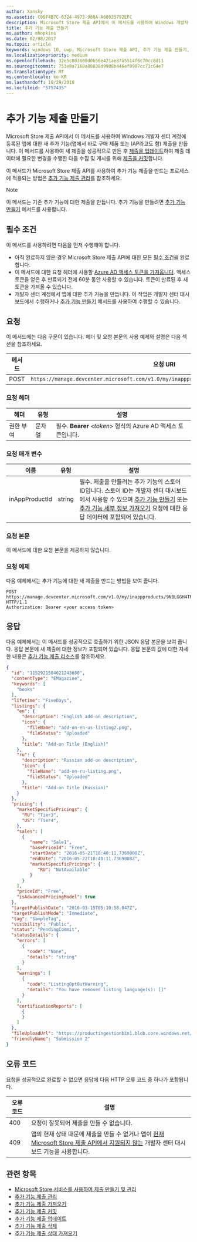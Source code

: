 ```yaml
---
author: Xansky
ms.assetid: C09F4B7C-6324-4973-980A-A60035792EFC
description: Microsoft Store 제출 API에서 이 메서드를 사용하여 Windows 개발자 센터 계정에 등록된 앱에 대한 새 추가 기능 제출을 만듭니다.
title: 추가 기능 제출 만들기
ms.author: mhopkins
ms.date: 02/08/2017
ms.topic: article
keywords: windows 10, uwp, Microsoft Store 제출 API, 추가 기능 제출 만들기, 앱에서 바로 구매 제품, IAP
ms.localizationpriority: medium
ms.openlocfilehash: 32e5c803600d0b56e421ae87a5514f6c70cc8d11
ms.sourcegitcommit: 753e0a7160a88830d9908b446ef0907cc71c64e7
ms.translationtype: MT
ms.contentlocale: ko-KR
ms.lasthandoff: 10/29/2018
ms.locfileid: "5757435"
---
```

# <a name="create-an-add-on-submission"></a>추가 기능 제출 만들기


Microsoft Store 제출 API에서 이 메서드를 사용하여 Windows 개발자 센터 계정에 등록된 앱에 대한 새 추가 기능(앱에서 바로 구매 제품 또는 IAP라고도 함) 제출을 만듭니다. 이 메서드를 사용하여 새 제출을 성공적으로 만든 후 [제출을 업데이트](update-an-add-on-submission.md)하여 제출 데이터에 필요한 변경을 수행한 다음 수집 및 게시를 위해 [제출을 커밋](commit-an-add-on-submission.md)합니다.

이 메서드가 Microsoft Store 제출 API를 사용하여 추가 기능 제출을 만드는 프로세스에 적용되는 방법은 [추가 기능 제출 관리](manage-add-on-submissions.md)를 참조하세요.

> [!NOTE]
> 이 메서드는 기존 추가 기능에 대한 제출을 만듭니다. 추가 기능을 만들려면 [추가 기능 만들기](create-an-add-on.md) 메서드를 사용합니다.

## <a name="prerequisites"></a>필수 조건

이 메서드를 사용하려면 다음을 먼저 수행해야 합니다.

* 아직 완료하지 않은 경우 Microsoft Store 제출 API에 대한 모든 [필수 조건](create-and-manage-submissions-using-windows-store-services.md#prerequisites)을 완료합니다.
* 이 메서드에 대한 요청 헤더에 사용할 [Azure AD 액세스 토큰을 가져옵니다](create-and-manage-submissions-using-windows-store-services.md#obtain-an-azure-ad-access-token). 액세스 토큰을 얻은 후 만료되기 전에 60분 동안 사용할 수 있습니다. 토큰이 만료된 후 새 토큰을 가져올 수 있습니다.
* 개발자 센터 계정에서 앱에 대한 추가 기능을 만듭니다. 이 작업은 개발자 센터 대시보드에서 수행하거나 [추가 기능 만들기](create-an-add-on.md) 메서드를 사용하여 수행할 수 있습니다.

## <a name="request"></a>요청

이 메서드에는 다음 구문이 있습니다. 헤더 및 요청 본문의 사용 예제와 설명은 다음 섹션을 참조하세요.

| 메서드 | 요청 URI                                                      |
|--------|------------------------------------------------------------------|
| POST    | ```https://manage.devcenter.microsoft.com/v1.0/my/inappproducts/{inAppProductId}/submissions``` |


### <a name="request-header"></a>요청 헤더

| 헤더        | 유형   | 설명                                                                 |
|---------------|--------|-----------------------------------------------------------------------------|
| 권한 부여 | 문자열 | 필수. **Bearer** &lt;*token*&gt; 형식의 Azure AD 액세스 토큰입니다. |


### <a name="request-parameters"></a>요청 매개 변수

| 이름        | 유형   | 설명                                                                 |
|---------------|--------|-----------------------------------------------------------------------------|
| inAppProductId | string | 필수. 제출을 만들려는 추가 기능의 스토어 ID입니다. 스토어 ID는 개발자 센터 대시보드에서 사용할 수 있으며 [추가 기능 만들기](create-an-add-on.md) 또는 [추가 기능 세부 정보 가져오기](get-all-add-ons.md) 요청에 대한 응답 데이터에 포함되어 있습니다.  |


### <a name="request-body"></a>요청 본문

이 메서드에 대한 요청 본문을 제공하지 않습니다.

### <a name="request-example"></a>요청 예제

다음 예제에서는 추가 기능에 대한 새 제출을 만드는 방법을 보여 줍니다.

```
POST https://manage.devcenter.microsoft.com/v1.0/my/inappproducts/9NBLGGH4TNMP/submissions HTTP/1.1
Authorization: Bearer <your access token>
```

## <a name="response"></a>응답

다음 예제에서는 이 메서드를 성공적으로 호출하기 위한 JSON 응답 본문을 보여 줍니다. 응답 본문에 새 제출에 대한 정보가 포함되어 있습니다. 응답 본문의 값에 대한 자세한 내용은 [추가 기능 제출 리소스](manage-add-on-submissions.md#add-on-submission-object)를 참조하세요.

```json
{
  "id": "1152921504621243680",
  "contentType": "EMagazine",
  "keywords": [
    "books"
  ],
  "lifetime": "FiveDays",
  "listings": {
    "en": {
      "description": "English add-on description",
      "icon": {
        "fileName": "add-on-en-us-listing2.png",
        "fileStatus": "Uploaded"
      },
      "title": "Add-on Title (English)"
    },
    "ru": {
      "description": "Russian add-on description",
      "icon": {
        "fileName": "add-on-ru-listing.png",
        "fileStatus": "Uploaded"
      },
      "title": "Add-on Title (Russian)"
    }
  },
  "pricing": {
    "marketSpecificPricings": {
      "RU": "Tier3",
      "US": "Tier4",
    },
    "sales": [
      {
         "name": "Sale1",
         "basePriceId": "Free",
         "startDate": "2016-05-21T18:40:11.7369008Z",
         "endDate": "2016-05-22T18:40:11.7369008Z",
         "marketSpecificPricings": {
            "RU": "NotAvailable"
         }
      }
    ],
    "priceId": "Free",
    "isAdvancedPricingModel": true
  },
  "targetPublishDate": "2016-03-15T05:10:58.047Z",
  "targetPublishMode": "Immediate",
  "tag": "SampleTag",
  "visibility": "Public",
  "status": "PendingCommit",
  "statusDetails": {
    "errors": [
      {
        "code": "None",
        "details": "string"
      }
    ],
    "warnings": [
      {
        "code": "ListingOptOutWarning",
        "details": "You have removed listing language(s): []"
      }
    ],
    "certificationReports": [
      {
      }
    ]
  },
  "fileUploadUrl": "https://productingestionbin1.blob.core.windows.net/ingestion/26920f66-b592-4439-9a9d-fb0f014902ec?sv=2014-02-14&sr=b&sig=usAN0kNFNnYE2tGQBI%2BARQWejX1Guiz7hdFtRhyK%2Bog%3D&se=2016-06-17T20:45:51Z&sp=rwl",
  "friendlyName": "Submission 2"
}
```

## <a name="error-codes"></a>오류 코드

요청을 성공적으로 완료할 수 없으면 응답에 다음 HTTP 오류 코드 중 하나가 포함됩니다.

| 오류 코드 |  설명   |
|--------|------------------|
| 400  | 요청이 잘못되어 제출을 만들 수 없습니다. |
| 409  | 앱의 현재 상태 때문에 제출을 만들 수 없거나 앱이 [현재 Microsoft Store 제출 API에서 지원되지 않는](create-and-manage-submissions-using-windows-store-services.md#not_supported) 개발자 센터 대시보드 기능을 사용합니다. |   


## <a name="related-topics"></a>관련 항목

* [Microsoft Store 서비스를 사용하여 제출 만들기 및 관리](create-and-manage-submissions-using-windows-store-services.md)
* [추가 기능 제출 관리](manage-add-on-submissions.md)
* [추가 기능 제출 가져오기](get-an-add-on-submission.md)
* [추가 기능 제출 커밋](commit-an-add-on-submission.md)
* [추가 기능 제출 업데이트](update-an-add-on-submission.md)
* [추가 기능 제출 삭제](delete-an-add-on-submission.md)
* [추가 기능 제출 상태 가져오기](get-status-for-an-add-on-submission.md)
